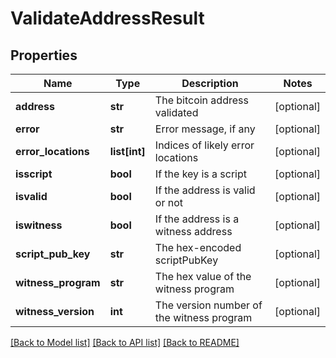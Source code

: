 # ValidateAddressResult

## Properties
Name | Type | Description | Notes
------------ | ------------- | ------------- | -------------
**address** | **str** | The bitcoin address validated | [optional] 
**error** | **str** | Error message, if any | [optional] 
**error_locations** | **list[int]** | Indices of likely error locations | [optional] 
**isscript** | **bool** | If the key is a script | [optional] 
**isvalid** | **bool** | If the address is valid or not | [optional] 
**iswitness** | **bool** | If the address is a witness address | [optional] 
**script_pub_key** | **str** | The hex-encoded scriptPubKey | [optional] 
**witness_program** | **str** | The hex value of the witness program | [optional] 
**witness_version** | **int** | The version number of the witness program | [optional] 

[[Back to Model list]](../README.md#documentation-for-models) [[Back to API list]](../README.md#documentation-for-api-endpoints) [[Back to README]](../README.md)

